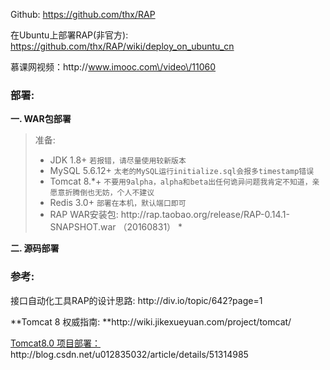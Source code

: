 Github: [https:\/\/github.com\/thx\/RAP](https://github.com/thx/RAP)

在Ubuntu上部署RAP\(非官方\): [https:\/\/github.com\/thx\/RAP\/wiki\/deploy\_on\_ubuntu\_cn](https://github.com/thx/RAP/wiki/deploy_on_ubuntu_cn)

慕课网视频：http:\/\/www.imooc.com\/video\/11060

### 部署:

**一. WAR包部署**

> 准备:
> 
> * JDK 1.8+ `若报错，请尽量使用较新版本`
> * MySQL 5.6.12+ `太老的MySQL运行initialize.sql会报多timestamp错误`
> * Tomcat 8.\*+ `不要用9alpha，alpha和beta出任何诡异问题我肯定不知道，亲愿意折腾倒也无妨，个人不建议`
> * Redis 3.0+ `部署在本机，默认端口即可`
> * RAP WAR安装包: http:\/\/rap.taobao.org\/release\/RAP-0.14.1-SNAPSHOT.war  （20160831）
>   \*

**二. 源码部署**

### 参考:

接口自动化工具RAP的设计思路: http:\/\/div.io\/topic\/642?page=1

**Tomcat 8 权威指南: **http:\/\/wiki.jikexueyuan.com\/project\/tomcat\/

[Tomcat8.0 项目部署：](http://blog.csdn.net/u012835032/article/details/51314985)http:\/\/blog.csdn.net\/u012835032\/article\/details\/51314985

